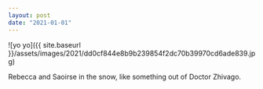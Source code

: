 ```yaml
---
layout: post
date: "2021-01-01"
---
```


![yo yo]({{ site.baseurl }}/assets/images/2021/dd0cf844e8b9b239854f2dc70b39970cd6ade839.jpg)

Rebecca and Saoirse in the snow, like something out of Doctor Zhivago.
